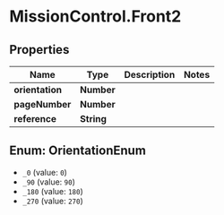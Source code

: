 # MissionControl.Front2

## Properties
Name | Type | Description | Notes
------------ | ------------- | ------------- | -------------
**orientation** | **Number** |  | 
**pageNumber** | **Number** |  | 
**reference** | **String** |  | 

<a name="OrientationEnum"></a>
## Enum: OrientationEnum

* `_0` (value: `0`)
* `_90` (value: `90`)
* `_180` (value: `180`)
* `_270` (value: `270`)

